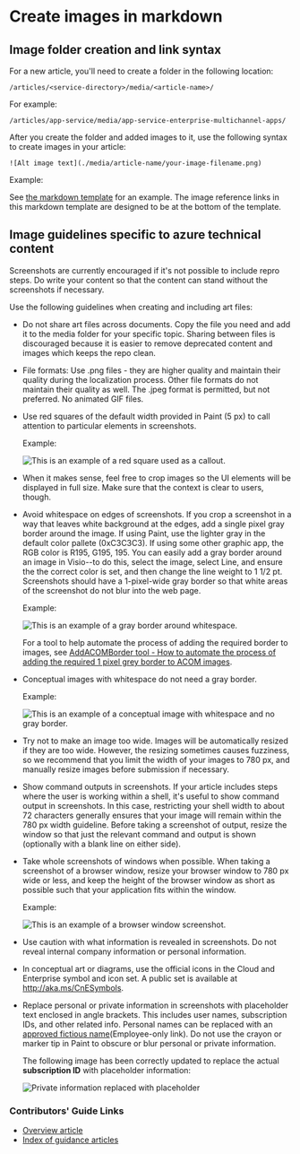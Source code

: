 <properties
    pageTitle="Create images in markdown"
    description="Explains how to create images in markdown according to guidelines set for the Azure repositories."
    services=""
    solutions=""
    documentationCenter=""
    authors="kenhoff"
    manager="ilanas"
    editor="tysonn"/>

<tags
    ms.service="contributor-guide"
    ms.devlang=""
    ms.topic="article"
    ms.tgt_pltfrm=""
    ms.workload=""
    ms.date="06/25/2015"
    ms.author="kenhoff" />

# Create images in markdown

## Image folder creation and link syntax

For a new article, you'll need to create a folder in the following location:

    /articles/<service-directory>/media/<article-name>/

For example:

    /articles/app-service/media/app-service-enterprise-multichannel-apps/

After you create the folder and added images to it, use the following syntax to create images in your article:

```
![Alt image text](./media/article-name/your-image-filename.png)
```
Example:

See [the markdown template](../markdown%20templates/markdown-template-for-new-articles.md) for an example.  The image reference links in this markdown template are designed to be at the bottom of the template.

## Image guidelines specific to azure technical content

Screenshots are currently encouraged if it's not possible to include repro steps. Do write your content so that the content can stand without the screenshots if necessary.

Use the following guidelines when creating and including art files:
- Do not share art files across documents. Copy the file you need and add it to the media folder for your specific topic. Sharing between files is discouraged because  it is easier to remove deprecated content and images which keeps the repo clean.

- File formats: Use .png files - they are higher quality and maintain their quality during the localization process. Other file formats do not maintain their quality as well. The .jpeg format is permitted, but not preferred.  No animated GIF files.

- Use red squares of the default width provided in Paint (5 px) to call attention to particular elements in screenshots.  

    Example:

    ![This is an example of a red square used as a callout.](./media/create-images-markdown/gs13noauth.png)

- When it makes sense, feel free to crop images so the UI elements will be displayed in full size. Make sure that the context is clear to users, though.

- Avoid whitespace on edges of screenshots. If you crop a screenshot in a way that leaves white background at the edges, add a single pixel gray border around the image.  If using Paint, use the lighter gray in the default color pallete (0xC3C3C3). If using some other graphic app, the RGB color is R195, G195, 195. You can easily add a gray border around an image in Visio--to do this, select the image, select Line, and ensure the the correct color is set, and then change the line weight to 1 1/2 pt.  Screenshots should have a 1-pixel-wide gray border so that white areas of the screenshot do not blur into the web page.

    Example:

    ![This is an example of a gray border around whitespace.](./media/create-images-markdown/agent.png)

    For a tool to help automate the process of adding the required border to images, see [AddACOMBorder tool - How to automate the process of adding the required 1 pixel grey border to ACOM images](https://github.com/Azure/Azure-CSI-Content-Tools/tree/master/Tools/AddACOMImageBorder).

- Conceptual images with whitespace do not need a gray border.  

    Example:

    ![This is an example of a conceptual image with whitespace and no gray border.](./media/create-images-markdown/ic727360.png)

- Try not to make an image too wide.  Images will be automatically resized if they are too wide. However, the resizing sometimes causes fuzziness, so we recommend that you limit the width of your images to 780 px, and manually resize images before submission if necessary.

- Show command outputs in screenshots.  If your article includes steps where the user is working within a shell, it's useful to show command output in screenshots. In this case, restricting your shell width to about 72 characters generally ensures that your image will remain within the 780 px width guideline. Before taking a screenshot of output, resize the window so that just the relevant command and output is shown (optionally with a blank line on either side).

- Take whole screenshots of windows when possible. When taking a screenshot of a browser window, resize your browser window to 780 px wide or less, and keep the height of the browser window as short as possible such that your application fits within the window.

    Example:

    ![This is an example of a browser window screenshot.](./media/create-images-markdown/helloworldlocal.png)

- Use caution with what information is revealed in screenshots.  Do not reveal internal company information or personal information.

- In conceptual art or diagrams, use the official icons in the Cloud and Enterprise symbol and icon set. A public set is available at http://aka.ms/CnESymbols.

- Replace personal or private information in screenshots with placeholder text enclosed in angle brackets. This includes user names, subscription IDs, and other related info. Personal names can be replaced with an [approved fictious name](https://aka.ms/ficticiousnames)(Employee-only link). Do not use the crayon or marker tip in Paint to obscure or blur personal or private information.

  The following image has been correctly updated to replace the actual **subscription ID** with placeholder information:

  ![Private information replaced with placeholder](./media/create-images-markdown/placeholder-in-screenshot-correct.png)

### Contributors' Guide Links

- [Overview article](./../README.md)
- [Index of guidance articles](./contributor-guide-index.md)
